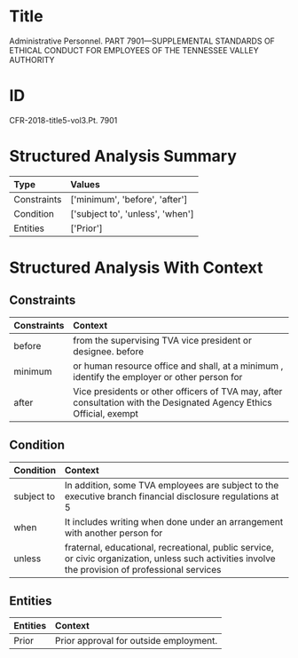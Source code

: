 # Title

 Administrative Personnel. PART 7901—SUPPLEMENTAL STANDARDS OF ETHICAL CONDUCT FOR EMPLOYEES OF THE TENNESSEE VALLEY AUTHORITY


# ID

 CFR-2018-title5-vol3.Pt. 7901


# Structured Analysis Summary

| Type        | Values                           |
|:------------|:---------------------------------|
| Constraints | ['minimum', 'before', 'after']   |
| Condition   | ['subject to', 'unless', 'when'] |
| Entities    | ['Prior']                        |


# Structured Analysis With Context

 


## Constraints

| Constraints   | Context                                                                                                             |
|:--------------|:--------------------------------------------------------------------------------------------------------------------|
| before        | from the supervising TVA vice president or designee. before                                                         |
| minimum       | or human resource office and shall, at a minimum , identify the employer or other person for                        |
| after         | Vice presidents or other officers of TVA may, after consultation with the Designated Agency Ethics Official, exempt |


## Condition

| Condition   | Context                                                                                                                                            |
|:------------|:---------------------------------------------------------------------------------------------------------------------------------------------------|
| subject to  | In addition, some TVA employees are  subject to the executive branch financial disclosure regulations at 5                                         |
| when        | It includes writing  when done under an arrangement with another person for                                                                        |
| unless      | fraternal, educational, recreational, public service, or civic organization, unless such activities involve the provision of professional services |


## Entities

| Entities   | Context                                 |
|:-----------|:----------------------------------------|
| Prior      | Prior  approval for outside employment. |


